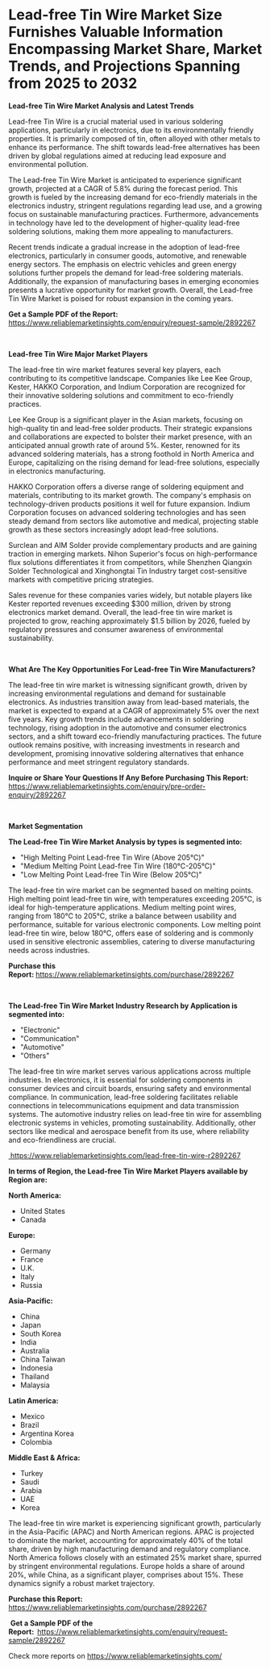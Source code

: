 <p><h1>Lead-free Tin Wire Market Size Furnishes Valuable Information Encompassing Market Share, Market Trends, and Projections Spanning from 2025 to 2032</h1></p><p><strong>Lead-free Tin Wire Market Analysis and Latest Trends</strong></p>
<p><p>Lead-free Tin Wire is a crucial material used in various soldering applications, particularly in electronics, due to its environmentally friendly properties. It is primarily composed of tin, often alloyed with other metals to enhance its performance. The shift towards lead-free alternatives has been driven by global regulations aimed at reducing lead exposure and environmental pollution.</p><p>The Lead-free Tin Wire Market is anticipated to experience significant growth, projected at a CAGR of 5.8% during the forecast period. This growth is fueled by the increasing demand for eco-friendly materials in the electronics industry, stringent regulations regarding lead use, and a growing focus on sustainable manufacturing practices. Furthermore, advancements in technology have led to the development of higher-quality lead-free soldering solutions, making them more appealing to manufacturers.</p><p>Recent trends indicate a gradual increase in the adoption of lead-free electronics, particularly in consumer goods, automotive, and renewable energy sectors. The emphasis on electric vehicles and green energy solutions further propels the demand for lead-free soldering materials. Additionally, the expansion of manufacturing bases in emerging economies presents a lucrative opportunity for market growth. Overall, the Lead-free Tin Wire Market is poised for robust expansion in the coming years.</p></p>
<p><strong>Get a Sample PDF of the Report:&nbsp;</strong> <a href="https://www.reliablemarketinsights.com/enquiry/request-sample/2892267?utm_campaign=3015&utm_medium=2&utm_source=Github&utm_content=ia&utm_term=15032025&utm_id=lead-free-tin-wire">https://www.reliablemarketinsights.com/enquiry/request-sample/2892267</a></p>
<p>&nbsp;</p>
<p><strong>Lead-free Tin Wire Major Market Players</strong></p>
<p><p>The lead-free tin wire market features several key players, each contributing to its competitive landscape. Companies like Lee Kee Group, Kester, HAKKO Corporation, and Indium Corporation are recognized for their innovative soldering solutions and commitment to eco-friendly practices.</p><p>Lee Kee Group is a significant player in the Asian markets, focusing on high-quality tin and lead-free solder products. Their strategic expansions and collaborations are expected to bolster their market presence, with an anticipated annual growth rate of around 5%. Kester, renowned for its advanced soldering materials, has a strong foothold in North America and Europe, capitalizing on the rising demand for lead-free solutions, especially in electronics manufacturing.</p><p>HAKKO Corporation offers a diverse range of soldering equipment and materials, contributing to its market growth. The company's emphasis on technology-driven products positions it well for future expansion. Indium Corporation focuses on advanced soldering technologies and has seen steady demand from sectors like automotive and medical, projecting stable growth as these sectors increasingly adopt lead-free solutions.</p><p>Surclean and AIM Solder provide complementary products and are gaining traction in emerging markets. Nihon Superior's focus on high-performance flux solutions differentiates it from competitors, while Shenzhen Qiangxin Solder Technological and Xinghongtai Tin Industry target cost-sensitive markets with competitive pricing strategies.</p><p>Sales revenue for these companies varies widely, but notable players like Kester reported revenues exceeding $300 million, driven by strong electronics market demand. Overall, the lead-free tin wire market is projected to grow, reaching approximately $1.5 billion by 2026, fueled by regulatory pressures and consumer awareness of environmental sustainability.</p></p>
<p>&nbsp;</p>
<p><strong>What Are The Key Opportunities For Lead-free Tin Wire Manufacturers?</strong></p>
<p><p>The lead-free tin wire market is witnessing significant growth, driven by increasing environmental regulations and demand for sustainable electronics. As industries transition away from lead-based materials, the market is expected to expand at a CAGR of approximately 5% over the next five years. Key growth trends include advancements in soldering technology, rising adoption in the automotive and consumer electronics sectors, and a shift toward eco-friendly manufacturing practices. The future outlook remains positive, with increasing investments in research and development, promising innovative soldering alternatives that enhance performance and meet stringent regulatory standards.</p></p>
<p><strong>Inquire or Share Your Questions If Any Before Purchasing This Report:</strong> <a href="https://www.reliablemarketinsights.com/enquiry/pre-order-enquiry/2892267?utm_campaign=3015&utm_medium=2&utm_source=Github&utm_content=ia&utm_term=15032025&utm_id=lead-free-tin-wire">https://www.reliablemarketinsights.com/enquiry/pre-order-enquiry/2892267</a></p>
<p>&nbsp;</p>
<p><strong>Market Segmentation</strong></p>
<p><strong>The Lead-free Tin Wire Market Analysis by types is segmented into:</strong></p>
<p><ul><li>"High Melting Point Lead-free Tin Wire (Above 205℃)"</li><li>"Medium Melting Point Lead-free Tin Wire (180℃-205℃)"</li><li>"Low Melting Point Lead-free Tin Wire (Below 205℃)"</li></ul></p>
<p><p>The lead-free tin wire market can be segmented based on melting points. High melting point lead-free tin wire, with temperatures exceeding 205℃, is ideal for high-temperature applications. Medium melting point wires, ranging from 180℃ to 205℃, strike a balance between usability and performance, suitable for various electronic components. Low melting point lead-free tin wire, below 180℃, offers ease of soldering and is commonly used in sensitive electronic assemblies, catering to diverse manufacturing needs across industries.</p></p>
<p><strong>Purchase this Report:&nbsp;</strong><a href="https://www.reliablemarketinsights.com/purchase/2892267?utm_campaign=3015&utm_medium=2&utm_source=Github&utm_content=ia&utm_term=15032025&utm_id=lead-free-tin-wire">https://www.reliablemarketinsights.com/purchase/2892267</a></p>
<p>&nbsp;</p>
<p><strong>The Lead-free Tin Wire Market Industry Research by Application is segmented into:</strong></p>
<p><ul><li>"Electronic"</li><li>"Communication"</li><li>"Automotive"</li><li>"Others"</li></ul></p>
<p><p>The lead-free tin wire market serves various applications across multiple industries. In electronics, it is essential for soldering components in consumer devices and circuit boards, ensuring safety and environmental compliance. In communication, lead-free soldering facilitates reliable connections in telecommunications equipment and data transmission systems. The automotive industry relies on lead-free tin wire for assembling electronic systems in vehicles, promoting sustainability. Additionally, other sectors like medical and aerospace benefit from its use, where reliability and eco-friendliness are crucial.</p></p>
<p><a href="https://www.reliablemarketinsights.com/lead-free-tin-wire-r2892267?utm_campaign=3015&utm_medium=2&utm_source=Github&utm_content=ia&utm_term=15032025&utm_id=lead-free-tin-wire">&nbsp;https://www.reliablemarketinsights.com/lead-free-tin-wire-r2892267</a></p>
<p><strong>In terms of Region, the Lead-free Tin Wire Market Players available by Region are:</strong></p>
<p>
    <p> <strong> North America: </strong>
        <ul>
            <li>United States</li>
            <li>Canada</li>
        </ul>
        </p> 
    <p> <strong> Europe: </strong>
        <ul>
            <li>Germany</li>
            <li>France</li>
            <li>U.K.</li>
            <li>Italy</li>
            <li>Russia</li>
        </ul>
        </p> 
    <p> <strong> Asia-Pacific: </strong>
        <ul>
            <li>China</li>
            <li>Japan</li>
            <li>South Korea</li>
            <li>India</li>
            <li>Australia</li>
            <li>China Taiwan</li>
            <li>Indonesia</li>
            <li>Thailand</li>
            <li>Malaysia</li>
        </ul>
        </p> 
    <p> <strong> Latin America: </strong>
        <ul>
            <li>Mexico</li>
            <li>Brazil</li>
            <li>Argentina Korea</li>
            <li>Colombia</li>
        </ul>
        </p> 
    <p> <strong> Middle East & Africa: </strong>
        <ul>
            <li>Turkey</li>
            <li>Saudi</li>
            <li>Arabia</li>
            <li>UAE</li>
            <li>Korea</li>
        </ul>
    </p>
    </p>
<p><p>The lead-free tin wire market is experiencing significant growth, particularly in the Asia-Pacific (APAC) and North American regions. APAC is projected to dominate the market, accounting for approximately 40% of the total share, driven by high manufacturing demand and regulatory compliance. North America follows closely with an estimated 25% market share, spurred by stringent environmental regulations. Europe holds a share of around 20%, while China, as a significant player, comprises about 15%. These dynamics signify a robust market trajectory.</p></p>
<p><strong>Purchase this Report: </strong><a href="https://www.reliablemarketinsights.com/purchase/2892267?utm_campaign=3015&utm_medium=2&utm_source=Github&utm_content=ia&utm_term=15032025&utm_id=lead-free-tin-wire">https://www.reliablemarketinsights.com/purchase/2892267</a></p>
<p>&nbsp;<strong>Get a Sample PDF of the Report:&nbsp;&nbsp;</strong><a href="https://www.reliablemarketinsights.com/enquiry/request-sample/2892267?utm_campaign=3015&utm_medium=2&utm_source=Github&utm_content=ia&utm_term=15032025&utm_id=lead-free-tin-wire">https://www.reliablemarketinsights.com/enquiry/request-sample/2892267</a></p>
<p><strong></strong></p>
<p>Check more reports on <a href="https://www.reliablemarketinsights.com/?utm_campaign=3015&utm_medium=2&utm_source=Github&utm_content=ia&utm_term=15032025&utm_id=lead-free-tin-wire">https://www.reliablemarketinsights.com/</a></p>